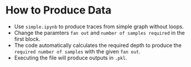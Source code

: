 # How to Produce Data
- Use ```simple.ipynb``` to produce traces from simple graph without loops. 
- Change the paramters ```fan out``` and ```number of samples required``` in the first block.
- The code automatically calculates the required depth to produce the ```required number of samples``` with the given ```fan out```.
- Executing the file will produce outputs in ```.pkl```.
